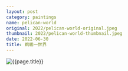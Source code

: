 ```yaml
---
layout: post
category: paintings
name: pelican-world
original: 2022/pelican-world-original.jpeg
thumbnail: 2022/pelican-world-thumbnail.jpeg
date: 2022-06-30
title: 鹈鹕一世界
---
```


![{{page.title}}](/gallery/{{page.category}}/{{page.original}})
